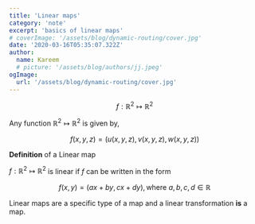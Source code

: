 ```yaml
---
title: 'Linear maps'
category: 'note'
excerpt: 'basics of linear maps'
# coverImage: '/assets/blog/dynamic-routing/cover.jpg'
date: '2020-03-16T05:35:07.322Z'
author:
  name: Kareem
  # picture: '/assets/blog/authors/jj.jpeg'
ogImage:
  url: '/assets/blog/dynamic-routing/cover.jpg'
---
```


$$
f : \mathbb{R}^2 \mapsto \mathbb{R}^2
$$

Any function $\mathbb{R}^2 \mapsto \mathbb{R}^2$ is given by,

$$
f(x, y, z) = (u(x,y,z), v(x,y,z), w(x,y,z))
$$

**Definition** of a Linear map

$f : \mathbb{R}^2 \mapsto \mathbb{R}^2$ is linear if $f$ can be written in the form

$$
f(x, y) = (ax+by, cx+dy), \text{where } a,b,c,d \in \mathbb{R}
$$

Linear maps are a specific type of a map and a linear transformation **is** a map.


